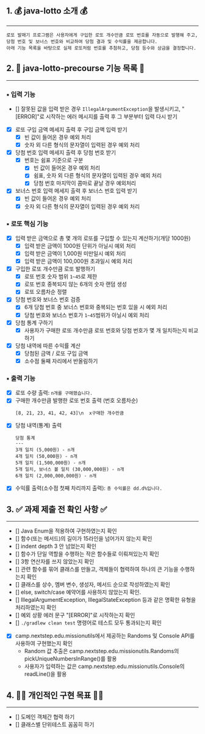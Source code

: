 ## 1. 💰 java-lotto 소개 💰
---

```
로또 발매기 프로그램은 사용자에게 구입한 로또 개수만큼 로또 번호를 자동으로 발행해 주고,
당첨 번호 및 보너스 번호와 비교하여 당첨 결과 및 수익률을 제공합니다.
아래 기능 목록을 바탕으로 실제 로또처럼 번호를 추첨하고, 당첨 등수와 상금을 결정합니다.
```

## 2. 📝 java-lotto-precourse 기능 목록 📝
---

### ▪️ 입력 기능

- [] 잘못된 값을 입력 받은 경우 `IllegalArgumentException`을 발생시키고,
  "[ERROR]"로 시작하는 에러 메시지를 출력 후 그 부분부터 입력 다시 받기
- [x] 로또 구입 금액 메세지 출력 후 구입 금액 입력 받기
    - [x] 빈 값이 들어온 경우 예외 처리
    - [x] 숫자 외 다른 형식의 문자열이 입력된 경우 예외 처리
- [x] 당첨 번호 입력 메세지 출력 후 당첨 번호 받기
    - [x] 번호는 쉼표 기준으로 구분
        - [x] 빈 값이 들어온 경우 예외 처리
        - [x] 쉼표, 숫자 외 다른 형식의 문자열이 입력된 경우 예외 처리
        - [x] 당첨 번호 마지막이 콤마로 끝날 경우 예외처리
- [x] 보너스 번호 입력 메세지 출력 후 보너스 번호 입력 받기
    - [x] 빈 값이 들어온 경우 예외 처리
    - [x] 숫자 외 다른 형식의 문자열이 입력된 경우 예외 처리

### ▪️ 로또 핵심 기능

- [x] 입력 받은 금액으로 총 몇 개의 로또를 구입할 수 있는지 계산하기(개당 1000원)
    - [x] 입력 받은 금액이 1000원 단위가 아닐시 예외 처리
    - [x] 입력 받은 금액이 1,000원 미만일시 예외 처리
    - [x] 입력 받은 금액이 100,000원 초과일시 예외 처리
- [x] 구입한 로또 개수만큼 로또 발행하기
    - [x] 로또 번호 숫자 범위 `1~45`로 제한
    - [x] 로또 번호 중복되지 않는 6개의 숫자 랜덤 생성
    - [x] 로또 오름차순 정렬
- [x] 당첨 번호와 보너스 번호 검증
    - [x] 6개 당첨 번호 중 보너스 번호와 중복되는 번호 있을 시 예외 처리
    - [x] 당첨 번호와 보너스 번호가 `1~45`범위가 아닐시 예외 처리
- [x] 당첨 통계 구하기
    - [x] 사용자가 구매한 로또 개수만큼 로또 번호와 당첨 번호가 몇 개 일치하는지 비교 하기
- [x] 당첨 내역에 따른 수익률 계산
    - [x] 당첨된 금액 / 로또 구입 금액
    - [x] 소수점 둘째 자리에서 반올림하기

### ▪️ 출력 기능

- [x] 로또 수량 출력: `n개를 구매했습니다.`
- [x] 구매한 개수만큼 발행한 로또 번호 출력 (번호 오름차순)
    ```
    [8, 21, 23, 41, 42, 43]\n  x구매한 개수만큼
    ```
- [x] 당첨 내역(통계) 출력
    ```
    당첨 통계
    ---
    3개 일치 (5,000원) - n개
    4개 일치 (50,000원) - n개
    5개 일치 (1,500,000원) - n개
    5개 일치, 보너스 볼 일치 (30,000,000원) - n개
    6개 일치 (2,000,000,000원) - n개
    ```
- [x] 수익률 출력(소수점 첫째 차리까지 출력): `총 수익률은 dd.d%입니다.`

## 3. ✅ 과제 제출 전 확인 사항 ✅
---

- [] Java Enum을 적용하여 구현하였는지 확인
- [] 함수(또는 메서드)의 길이가 15라인을 넘어가지 않는지 확인
- [] indent depth 3 안 넘었는지 확인
- [] 함수가 단일 역할을 수행하는 작은 함수들로 이뤄져있는지 확인
- [] 3항 연산자를 쓰지 않았는지 확인
- [] 관련 함수를 묶어 클래스를 만들고, 객체들이 협력하여 하나의 큰 기능을 수행하는지 확인
- [] 클래스를 상수, 멤버 변수, 생성자, 메서드 순으로 작성하였는지 확인
- [] else, switch/case 예약어를 사용하지 않았는지 확인.
- [] IllegalArgumentException, IllegalStateException 등과 같은 명확한 유형을 처리하였는지 확인
- [] 예외 상황 에러 문구 "[ERROR]"로 시작하는지 확인
- [] `./gradlew clean test` 명령어로 테스트 모두 통과되는지 확인
- [x] camp.nextstep.edu.missionutils에서 제공하는 Randoms 및 Console API를 사용하여 구현했는지 확인
    - Random 값 추출은 camp.nextstep.edu.missionutils.Randoms의 pickUniqueNumbersInRange()를 활용
    - 사용자가 입력하는 값은 camp.nextstep.edu.missionutils.Console의 readLine()을 활용

## 4. 👊🏻 개인적인 구현 목표 👊🏻
---

- [] 도메인 객체간 협력 하기
- [] 클래스별 단위테스트 꼼꼼히 하기 